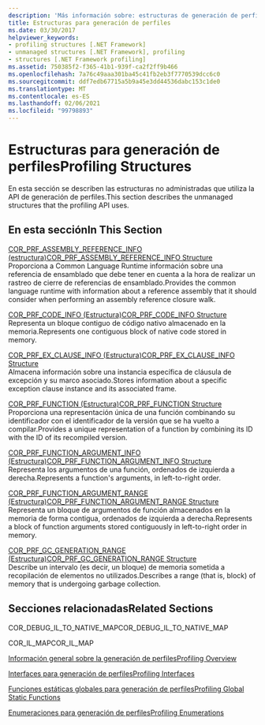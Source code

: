 ```yaml
---
description: 'Más información sobre: estructuras de generación de perfiles'
title: Estructuras para generación de perfiles
ms.date: 03/30/2017
helpviewer_keywords:
- profiling structures [.NET Framework]
- unmanaged structures [.NET Framework], profiling
- structures [.NET Framework profiling]
ms.assetid: 750385f2-f365-41b1-939f-ca2f2ff9b466
ms.openlocfilehash: 7a76c49aaa301ba45c41fb2eb3f7770539dcc6c0
ms.sourcegitcommit: ddf7edb67715a5b9a45e3dd44536dabc153c1de0
ms.translationtype: MT
ms.contentlocale: es-ES
ms.lasthandoff: 02/06/2021
ms.locfileid: "99798893"
---
```

# <a name="profiling-structures"></a><span data-ttu-id="ad705-103">Estructuras para generación de perfiles</span><span class="sxs-lookup"><span data-stu-id="ad705-103">Profiling Structures</span></span>

<span data-ttu-id="ad705-104">En esta sección se describen las estructuras no administradas que utiliza la API de generación de perfiles.</span><span class="sxs-lookup"><span data-stu-id="ad705-104">This section describes the unmanaged structures that the profiling API uses.</span></span>  
  
## <a name="in-this-section"></a><span data-ttu-id="ad705-105">En esta sección</span><span class="sxs-lookup"><span data-stu-id="ad705-105">In This Section</span></span>  

 [<span data-ttu-id="ad705-106">COR_PRF_ASSEMBLY_REFERENCE_INFO (estructura)</span><span class="sxs-lookup"><span data-stu-id="ad705-106">COR_PRF_ASSEMBLY_REFERENCE_INFO Structure</span></span>](cor-prf-assembly-reference-info-structure.md)  
 <span data-ttu-id="ad705-107">Proporciona a Common Language Runtime información sobre una referencia de ensamblado que debe tener en cuenta a la hora de realizar un rastreo de cierre de referencias de ensamblado.</span><span class="sxs-lookup"><span data-stu-id="ad705-107">Provides the common language runtime with information about a reference assembly that it should consider when performing an assembly reference closure walk.</span></span>  
  
 [<span data-ttu-id="ad705-108">COR_PRF_CODE_INFO (Estructura)</span><span class="sxs-lookup"><span data-stu-id="ad705-108">COR_PRF_CODE_INFO Structure</span></span>](cor-prf-code-info-structure.md)  
 <span data-ttu-id="ad705-109">Representa un bloque contiguo de código nativo almacenado en la memoria.</span><span class="sxs-lookup"><span data-stu-id="ad705-109">Represents one contiguous block of native code stored in memory.</span></span>  
  
 [<span data-ttu-id="ad705-110">COR_PRF_EX_CLAUSE_INFO (Estructura)</span><span class="sxs-lookup"><span data-stu-id="ad705-110">COR_PRF_EX_CLAUSE_INFO Structure</span></span>](cor-prf-ex-clause-info-structure.md)  
 <span data-ttu-id="ad705-111">Almacena información sobre una instancia específica de cláusula de excepción y su marco asociado.</span><span class="sxs-lookup"><span data-stu-id="ad705-111">Stores information about a specific exception clause instance and its associated frame.</span></span>  
  
 [<span data-ttu-id="ad705-112">COR_PRF_FUNCTION (Estructura)</span><span class="sxs-lookup"><span data-stu-id="ad705-112">COR_PRF_FUNCTION Structure</span></span>](cor-prf-function-structure.md)  
 <span data-ttu-id="ad705-113">Proporciona una representación única de una función combinando su identificador con el identificador de la versión que se ha vuelto a compilar.</span><span class="sxs-lookup"><span data-stu-id="ad705-113">Provides a unique representation of a function by combining its ID with the ID of its recompiled version.</span></span>  
  
 [<span data-ttu-id="ad705-114">COR_PRF_FUNCTION_ARGUMENT_INFO (Estructura)</span><span class="sxs-lookup"><span data-stu-id="ad705-114">COR_PRF_FUNCTION_ARGUMENT_INFO Structure</span></span>](cor-prf-function-argument-info-structure.md)  
 <span data-ttu-id="ad705-115">Representa los argumentos de una función, ordenados de izquierda a derecha.</span><span class="sxs-lookup"><span data-stu-id="ad705-115">Represents a function's arguments, in left-to-right order.</span></span>  
  
 [<span data-ttu-id="ad705-116">COR_PRF_FUNCTION_ARGUMENT_RANGE (Estructura)</span><span class="sxs-lookup"><span data-stu-id="ad705-116">COR_PRF_FUNCTION_ARGUMENT_RANGE Structure</span></span>](cor-prf-function-argument-range-structure.md)  
 <span data-ttu-id="ad705-117">Representa un bloque de argumentos de función almacenados en la memoria de forma contigua, ordenados de izquierda a derecha.</span><span class="sxs-lookup"><span data-stu-id="ad705-117">Represents a block of function arguments stored contiguously in left-to-right order in memory.</span></span>  
  
 [<span data-ttu-id="ad705-118">COR_PRF_GC_GENERATION_RANGE (Estructura)</span><span class="sxs-lookup"><span data-stu-id="ad705-118">COR_PRF_GC_GENERATION_RANGE Structure</span></span>](cor-prf-gc-generation-range-structure.md)  
 <span data-ttu-id="ad705-119">Describe un intervalo (es decir, un bloque) de memoria sometida a recopilación de elementos no utilizados.</span><span class="sxs-lookup"><span data-stu-id="ad705-119">Describes a range (that is, block) of memory that is undergoing garbage collection.</span></span>  
  
## <a name="related-sections"></a><span data-ttu-id="ad705-120">Secciones relacionadas</span><span class="sxs-lookup"><span data-stu-id="ad705-120">Related Sections</span></span>  

 <span data-ttu-id="ad705-121">COR_DEBUG_IL_TO_NATIVE_MAP</span><span class="sxs-lookup"><span data-stu-id="ad705-121">COR_DEBUG_IL_TO_NATIVE_MAP</span></span>  
  
 <span data-ttu-id="ad705-122">COR_IL_MAP</span><span class="sxs-lookup"><span data-stu-id="ad705-122">COR_IL_MAP</span></span>  
  
 [<span data-ttu-id="ad705-123">Información general sobre la generación de perfiles</span><span class="sxs-lookup"><span data-stu-id="ad705-123">Profiling Overview</span></span>](profiling-overview.md)  
  
 [<span data-ttu-id="ad705-124">Interfaces para generación de perfiles</span><span class="sxs-lookup"><span data-stu-id="ad705-124">Profiling Interfaces</span></span>](profiling-interfaces.md)  
  
 [<span data-ttu-id="ad705-125">Funciones estáticas globales para generación de perfiles</span><span class="sxs-lookup"><span data-stu-id="ad705-125">Profiling Global Static Functions</span></span>](profiling-global-static-functions.md)  
  
 [<span data-ttu-id="ad705-126">Enumeraciones para generación de perfiles</span><span class="sxs-lookup"><span data-stu-id="ad705-126">Profiling Enumerations</span></span>](profiling-enumerations.md)
